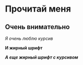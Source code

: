 # Прочитай меня

## Очень внимательно

*Я очень люблю курсив*

**И жирный шрифт**

***А еще жирный шрифт с курсивом***
